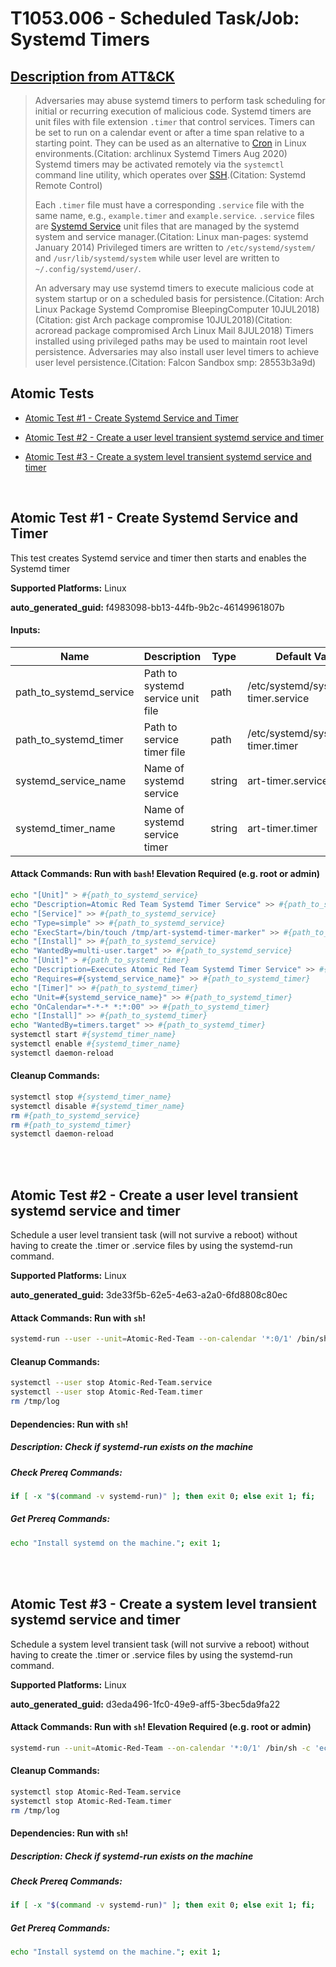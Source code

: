 # T1053.006 - Scheduled Task/Job: Systemd Timers
## [Description from ATT&CK](https://attack.mitre.org/techniques/T1053/006)
<blockquote>

Adversaries may abuse systemd timers to perform task scheduling for initial or recurring execution of malicious code. Systemd timers are unit files with file extension <code>.timer</code> that control services. Timers can be set to run on a calendar event or after a time span relative to a starting point. They can be used as an alternative to [Cron](https://attack.mitre.org/techniques/T1053/003) in Linux environments.(Citation: archlinux Systemd Timers Aug 2020) Systemd timers may be activated remotely via the <code>systemctl</code> command line utility, which operates over [SSH](https://attack.mitre.org/techniques/T1021/004).(Citation: Systemd Remote Control)

Each <code>.timer</code> file must have a corresponding <code>.service</code> file with the same name, e.g., <code>example.timer</code> and <code>example.service</code>. <code>.service</code> files are [Systemd Service](https://attack.mitre.org/techniques/T1543/002) unit files that are managed by the systemd system and service manager.(Citation: Linux man-pages: systemd January 2014) Privileged timers are written to <code>/etc/systemd/system/</code> and <code>/usr/lib/systemd/system</code> while user level are written to <code>~/.config/systemd/user/</code>.

An adversary may use systemd timers to execute malicious code at system startup or on a scheduled basis for persistence.(Citation: Arch Linux Package Systemd Compromise BleepingComputer 10JUL2018)(Citation: gist Arch package compromise 10JUL2018)(Citation: acroread package compromised Arch Linux Mail 8JUL2018) Timers installed using privileged paths may be used to maintain root level persistence. Adversaries may also install user level timers to achieve user level persistence.(Citation: Falcon Sandbox smp: 28553b3a9d)

</blockquote>

## Atomic Tests

- [Atomic Test #1 - Create Systemd Service and Timer](#atomic-test-1---create-systemd-service-and-timer)

- [Atomic Test #2 - Create a user level transient systemd service and timer](#atomic-test-2---create-a-user-level-transient-systemd-service-and-timer)

- [Atomic Test #3 - Create a system level transient systemd service and timer](#atomic-test-3---create-a-system-level-transient-systemd-service-and-timer)


<br/>

## Atomic Test #1 - Create Systemd Service and Timer
This test creates Systemd service and timer then starts and enables the Systemd timer

**Supported Platforms:** Linux


**auto_generated_guid:** f4983098-bb13-44fb-9b2c-46149961807b





#### Inputs:
| Name | Description | Type | Default Value |
|------|-------------|------|---------------|
| path_to_systemd_service | Path to systemd service unit file | path | /etc/systemd/system/art-timer.service|
| path_to_systemd_timer | Path to service timer file | path | /etc/systemd/system/art-timer.timer|
| systemd_service_name | Name of systemd service | string | art-timer.service|
| systemd_timer_name | Name of systemd service timer | string | art-timer.timer|


#### Attack Commands: Run with `bash`!  Elevation Required (e.g. root or admin) 


```bash
echo "[Unit]" > #{path_to_systemd_service}
echo "Description=Atomic Red Team Systemd Timer Service" >> #{path_to_systemd_service}
echo "[Service]" >> #{path_to_systemd_service}
echo "Type=simple" >> #{path_to_systemd_service}
echo "ExecStart=/bin/touch /tmp/art-systemd-timer-marker" >> #{path_to_systemd_service}
echo "[Install]" >> #{path_to_systemd_service}
echo "WantedBy=multi-user.target" >> #{path_to_systemd_service}
echo "[Unit]" > #{path_to_systemd_timer}
echo "Description=Executes Atomic Red Team Systemd Timer Service" >> #{path_to_systemd_timer}
echo "Requires=#{systemd_service_name}" >> #{path_to_systemd_timer}
echo "[Timer]" >> #{path_to_systemd_timer}
echo "Unit=#{systemd_service_name}" >> #{path_to_systemd_timer}
echo "OnCalendar=*-*-* *:*:00" >> #{path_to_systemd_timer}
echo "[Install]" >> #{path_to_systemd_timer}
echo "WantedBy=timers.target" >> #{path_to_systemd_timer}
systemctl start #{systemd_timer_name}
systemctl enable #{systemd_timer_name}
systemctl daemon-reload
```

#### Cleanup Commands:
```bash
systemctl stop #{systemd_timer_name}
systemctl disable #{systemd_timer_name}
rm #{path_to_systemd_service}
rm #{path_to_systemd_timer}
systemctl daemon-reload
```





<br/>
<br/>

## Atomic Test #2 - Create a user level transient systemd service and timer
Schedule a user level transient task (will not survive a reboot) without having to create the .timer or .service files by using the systemd-run command.

**Supported Platforms:** Linux


**auto_generated_guid:** 3de33f5b-62e5-4e63-a2a0-6fd8808c80ec






#### Attack Commands: Run with `sh`! 


```sh
systemd-run --user --unit=Atomic-Red-Team --on-calendar '*:0/1' /bin/sh -c 'echo "$(date) $(whoami)" >>/tmp/log'
```

#### Cleanup Commands:
```sh
systemctl --user stop Atomic-Red-Team.service
systemctl --user stop Atomic-Red-Team.timer
rm /tmp/log
```



#### Dependencies:  Run with `sh`!
##### Description: Check if systemd-run exists on the machine
##### Check Prereq Commands:
```sh
if [ -x "$(command -v systemd-run)" ]; then exit 0; else exit 1; fi;
```
##### Get Prereq Commands:
```sh
echo "Install systemd on the machine."; exit 1;
```




<br/>
<br/>

## Atomic Test #3 - Create a system level transient systemd service and timer
Schedule a system level transient task (will not survive a reboot) without having to create the .timer or .service files by using the systemd-run command.

**Supported Platforms:** Linux


**auto_generated_guid:** d3eda496-1fc0-49e9-aff5-3bec5da9fa22






#### Attack Commands: Run with `sh`!  Elevation Required (e.g. root or admin) 


```sh
systemd-run --unit=Atomic-Red-Team --on-calendar '*:0/1' /bin/sh -c 'echo "$(date) $(whoami)" >>/tmp/log'
```

#### Cleanup Commands:
```sh
systemctl stop Atomic-Red-Team.service
systemctl stop Atomic-Red-Team.timer
rm /tmp/log
```



#### Dependencies:  Run with `sh`!
##### Description: Check if systemd-run exists on the machine
##### Check Prereq Commands:
```sh
if [ -x "$(command -v systemd-run)" ]; then exit 0; else exit 1; fi;
```
##### Get Prereq Commands:
```sh
echo "Install systemd on the machine."; exit 1;
```




<br/>
